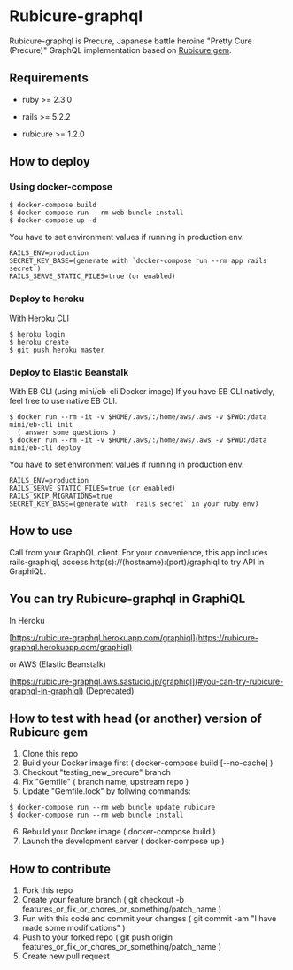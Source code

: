 # Rubicure-graphql

Rubicure-graphql is Precure, Japanese battle heroine "Pretty Cure (Precure)" GraphQL implementation based on [Rubicure gem](https://rubygems.org/gems/rubicure).

## Requirements

* ruby >= 2.3.0

* rails >= 5.2.2

* rubicure >= 1.2.0

## How to deploy

### Using docker-compose

```
$ docker-compose build
$ docker-compose run --rm web bundle install
$ docker-compose up -d
```

You have to set environment values if running in production env.

```
RAILS_ENV=production
SECRET_KEY_BASE=(generate with `docker-compose run --rm app rails secret`)
RAILS_SERVE_STATIC_FILES=true (or enabled)
```

### Deploy to heroku

With Heroku CLI

```
$ heroku login
$ heroku create
$ git push heroku master
```

### Deploy to Elastic Beanstalk

With EB CLI (using mini/eb-cli Docker image)
If you have EB CLI natively, feel free to use native EB CLI.

```
$ docker run --rm -it -v $HOME/.aws/:/home/aws/.aws -v $PWD:/data mini/eb-cli init
  ( answer some questions )
$ docker run --rm -it -v $HOME/.aws/:/home/aws/.aws -v $PWD:/data mini/eb-cli deploy
```

You have to set environment values if running in production env.

```
RAILS_ENV=production
RAILS_SERVE_STATIC_FILES=true (or enabled)
RAILS_SKIP_MIGRATIONS=true
SECRET_KEY_BASE=(generate with `rails secret` in your ruby env)
```

## How to use

Call from your GraphQL client. For your convenience, this app includes rails-graphiql, access http(s)://(hostname):(port)/graphiql to try API in GraphiQL.

## You can try Rubicure-graphql in GraphiQL

In Heroku

[https://rubicure-graphql.herokuapp.com/graphiql](https://rubicure-graphql.herokuapp.com/graphiql)

or AWS (Elastic Beanstalk)

[https://rubicure-graphql.aws.sastudio.jp/graphiql](#you-can-try-rubicure-graphql-in-graphiql) (Deprecated)

## How to test with head (or another) version of Rubicure gem

1. Clone this repo
2. Build your Docker image first ( docker-compose build [--no-cache] )
3. Checkout "testing_new_precure" branch
4. Fix "Gemfile" ( branch name, upstream repo )
5. Update "Gemfile.lock" by follwing commands:
```
$ docker-compose run --rm web bundle update rubicure
$ docker-compose run --rm web bundle install
```
6. Rebuild your Docker image ( docker-compose build )
7. Launch the development server ( docker-compose up )

## How to contribute

1. Fork this repo
2. Create your feature branch ( git checkout -b features_or_fix_or_chores_or_something/patch_name )
3. Fun with this code and commit your changes ( git commit -am "I have made some modifications" )
4. Push to your forked repo ( git push origin features_or_fix_or_chores_or_something/patch_name )
5. Create new pull request
